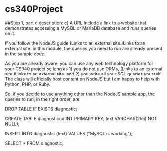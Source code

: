 # cs340Project
##Step 1, part c description:
c) A URL
Include a link to a website that demonstrates accessing a MySQL or MariaDB database and runs queries on it.

If you follow the NodeJS guide (Links to an external site.)Links to an external site. in this module, the queries you need to run are already present in the sample code.

As you are already aware, you can use any web technology platform for your CS340 project so long as 1) you do not use ORMs, (Links to an external site.)Links to an external site. and 2) you write all your SQL queries yourself. The class will officially host content on NodeJS but I am happy to help with Python, PHP, or Ruby.

<p>So, if you decide to use anything other than the NodeJS sample app, the queries to run, in the right order, are</p>

<p>DROP TABLE IF EXISTS diagnostic;</p>
<p>CREATE TABLE diagnostic(id INT PRIMARY KEY, text VARCHAR(255) NOT NULL);</p>
<p>INSERT INTO diagnostic (text) VALUES ("MySQL is working");</p>
<p>SELECT * FROM diagnostic;</p>
